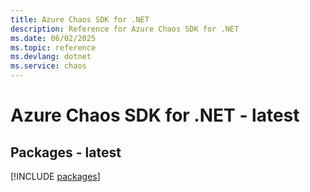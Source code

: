 ```yaml
---
title: Azure Chaos SDK for .NET
description: Reference for Azure Chaos SDK for .NET
ms.date: 06/02/2025
ms.topic: reference
ms.devlang: dotnet
ms.service: chaos
---
```

# Azure Chaos SDK for .NET - latest
## Packages - latest
[!INCLUDE [packages](chaos-index.md)]